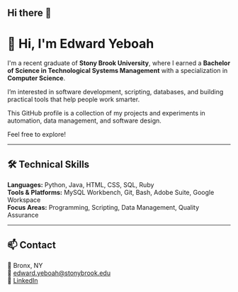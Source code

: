 ## Hi there 👋

<!--
**EdwardY2025/EdwardY2025** is a ✨ _special_ ✨ repository because its `README.md` (this file) appears on your GitHub profile.

Here are some ideas to get you started:

- 🔭 I’m currently working on ...
- 🌱 I’m currently learning ...
- 👯 I’m looking to collaborate on ...
- 🤔 I’m looking for help with ...
- 💬 Ask me about ...
- 📫 How to reach me: ...
- 😄 Pronouns: ...
- ⚡ Fun fact: ...
-->
# 👋 Hi, I'm Edward Yeboah

I'm a recent graduate of **Stony Brook University**, where I earned a **Bachelor of Science in Technological Systems Management** with a specialization in **Computer Science**.

I’m interested in software development, scripting, databases, and building practical tools that help people work smarter.

This GitHub profile is a collection of my projects and experiments in automation, data management, and software design.

Feel free to explore!

---

## 🛠️ Technical Skills

**Languages:** Python, Java, HTML, CSS, SQL, Ruby  
**Tools & Platforms:** MySQL Workbench, Git, Bash, Adobe Suite, Google Workspace  
**Focus Areas:** Programming, Scripting, Data Management, Quality Assurance

---

## 📫 Contact

📍 Bronx, NY  
📧 [edward.yeboah@stonybrook.edu](mailto:edward.yeboah@stonybrook.edu)  
🔗 [LinkedIn](https://www.linkedin.com/in/eyeboah03/)
